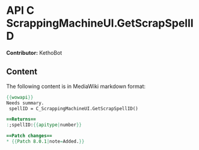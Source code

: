 # API C ScrappingMachineUI.GetScrapSpellID

**Contributor:** KethoBot

## Content

The following content is in MediaWiki markdown format:

```mediawiki
{{wowapi}}
Needs summary.
 spellID = C_ScrappingMachineUI.GetScrapSpellID()

==Returns==
:;spellID:{{apitype|number}}

==Patch changes==
* {{Patch 8.0.1|note=Added.}}
```